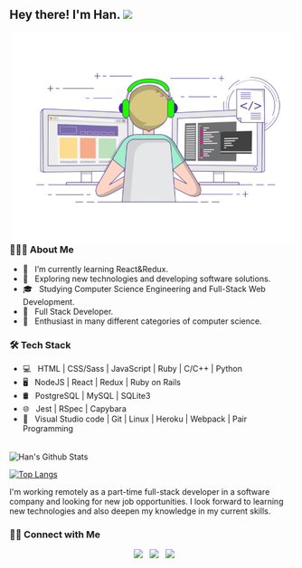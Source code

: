 <h2> Hey there! I'm Han. <img src="https://github.com/souvikguria98/souvikguria98/blob/master/Hi.gif" width="25"></h2>
<img align="right" alt="GIF" src="https://raw.githubusercontent.com/devSouvik/devSouvik/master/gif3.gif" width="500"/>

<h3> 👨🏻‍💻 About Me </h3>

- 🔭 &nbsp; I’m currently learning React&Redux.
- 🤔 &nbsp; Exploring new technologies and developing software solutions.
- 🎓 &nbsp; Studying Computer Science Engineering and Full-Stack Web Development.
- 💼 &nbsp; Full Stack Developer.
- 🌱 &nbsp; Enthusiast in many different categories of computer science.

<h3>🛠 Tech Stack</h3>

- 💻 &nbsp; HTML | CSS/Sass | JavaScript | Ruby | C/C++ | Python
- 🖥 &nbsp; NodeJS | React | Redux | Ruby on Rails
- 🛢 &nbsp; PostgreSQL | MySQL | SQLite3
- 🌐 &nbsp; Jest | RSpec | Capybara
- 🔧 &nbsp; Visual Studio code | Git | Linux | Heroku | Webpack | Pair Programming

<br>

<img align="center" src="https://github-readme-stats.vercel.app/api?username=300ms&include_all_commits=true&count_private=true&show_icons=true&line_height=20&title_color=7A7ADB&icon_color=2234AE&text_color=D3D3D3&bg_color=0,000000,130F40" alt="Han's Github Stats">

</br>

[![Top Langs](https://github-readme-stats.vercel.app/api/top-langs/?username=300ms&layout=compact&text_color=daf7dc&bg_color=151515)](https://github.com/300ms/github-readme-stats)

I'm working remotely as a part-time full-stack developer in a software company and looking for new job opportunities. I look forward to learning new technologies and also deepen my knowledge in my current skills.
<h3> 🤝🏻 Connect with Me </h3>

<p align="center">
&nbsp; <a href="https://twitter.com/cse_Han" target="_blank" rel="noopener noreferrer"><img src="https://img.icons8.com/plasticine/100/000000/twitter.png" width="50" /></a>   
&nbsp; <a href="https://linkedin.com/in/ilhan-sönmez" target="_blank" rel="noopener noreferrer"><img src="https://img.icons8.com/plasticine/100/000000/linkedin.png" width="50" /></a>
&nbsp; <a href="mailto:ilhansnmz44@gmail.com" target="_blank" rel="noopener noreferrer"><img src="https://img.icons8.com/plasticine/100/000000/gmail.png"  width="50" /></a>
</p>
